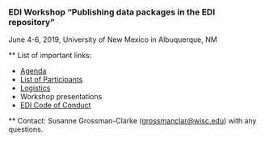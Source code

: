 ### EDI Workshop “Publishing data packages in the EDI repository”
 June 4-6, 2019, University of New Mexico in Albuquerque, NM

** List of important links:

* [Agenda](https://github.com/EDIorg/workshops/blob/master/Albuquerque_UNM_4-6June2019/Agenda.md)
* [List of Participants](https://github.com/EDIorg/workshops/blob/master/Albuquerque_UNM_4-6June2019/Participants.md)
* [Logistics](https://github.com/EDIorg/workshops/wiki/Logistics)
* Workshop presentations
* [EDI Code of Conduct](https://environmentaldatainitiative.org/about/environmental-data-initiative-code-of-conduct/)

** Contact: Susanne Grossman-Clarke (grossmanclar@wisc.edu) with any questions.
